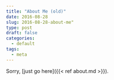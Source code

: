 ```yaml
---
title: "About Me (old)"
date: 2016-08-28
slug: 2016-08-28-about-me"
type: post
draft: false
categories:
  - default
tags:
  - meta
---
```


Sorry, [just go here]({{< ref about.md >}}).